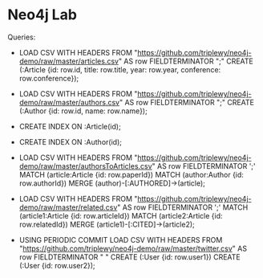 # Neo4j Lab

Queries:
- LOAD CSV WITH HEADERS FROM "https://github.com/triplewy/neo4j-demo/raw/master/articles.csv" AS row FIELDTERMINATOR ";" CREATE (:Article {id: row.id, title: row.title, year: row.year, conference: row.conference});

- LOAD CSV WITH HEADERS FROM "https://github.com/triplewy/neo4j-demo/raw/master/authors.csv" AS row FIELDTERMINATOR ";" CREATE (:Author {id: row.id, name: row.name});


- CREATE INDEX ON :Article(id);

- CREATE INDEX ON :Author(id);

- LOAD CSV WITH HEADERS FROM "https://github.com/triplewy/neo4j-demo/raw/master/authorsToArticles.csv" AS row FIELDTERMINATOR ';' MATCH (article:Article {id: row.paperId}) MATCH (author:Author {id: row.authorId}) MERGE (author)-[:AUTHORED]->(article);

- LOAD CSV WITH HEADERS FROM "https://github.com/triplewy/neo4j-demo/raw/master/related.csv" AS row FIELDTERMINATOR ';' MATCH (article1:Article {id: row.articleId}) MATCH (article2:Article {id: row.relatedId}) MERGE (article1)-[:CITED]->(article2);

- USING PERIODIC COMMIT LOAD CSV WITH HEADERS FROM "https://github.com/triplewy/neo4j-demo/raw/master/twitter.csv" AS row FIELDTERMINATOR " " CREATE (:User {id: row.user1}) CREATE (:User {id: row.user2});
